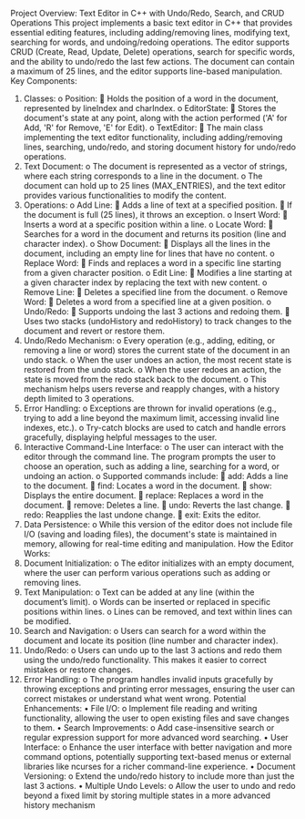 Project Overview: Text Editor in C++ with Undo/Redo, Search, and CRUD Operations
This project implements a basic text editor in C++ that provides essential editing features, including adding/removing lines, modifying text, searching for words, and undoing/redoing operations. The editor supports CRUD (Create, Read, Update, Delete) operations, search for specific words, and the ability to undo/redo the last few actions. The document can contain a maximum of 25 lines, and the editor supports line-based manipulation.
Key Components:
1.	Classes:
o	Position: 
	Holds the position of a word in the document, represented by lineIndex and charIndex.
o	EditorState: 
	Stores the document's state at any point, along with the action performed ('A' for Add, 'R' for Remove, 'E' for Edit).
o	TextEditor: 
	The main class implementing the text editor functionality, including adding/removing lines, searching, undo/redo, and storing document history for undo/redo operations.
2.	Text Document:
o	The document is represented as a vector of strings, where each string corresponds to a line in the document.
o	The document can hold up to 25 lines (MAX_ENTRIES), and the text editor provides various functionalities to modify the content.
3.	Operations:
o	Add Line: 
	Adds a line of text at a specified position.
	If the document is full (25 lines), it throws an exception.
o	Insert Word: 
	Inserts a word at a specific position within a line.
o	Locate Word: 
	Searches for a word in the document and returns its position (line and character index).
o	Show Document: 
	Displays all the lines in the document, including an empty line for lines that have no content.
o	Replace Word: 
	Finds and replaces a word in a specific line starting from a given character position.
o	Edit Line: 
	Modifies a line starting at a given character index by replacing the text with new content.
o	Remove Line: 
	Deletes a specified line from the document.
o	Remove Word: 
	Deletes a word from a specified line at a given position.
o	Undo/Redo: 
	Supports undoing the last 3 actions and redoing them.
	Uses two stacks (undoHistory and redoHistory) to track changes to the document and revert or restore them.
4.	Undo/Redo Mechanism:
o	Every operation (e.g., adding, editing, or removing a line or word) stores the current state of the document in an undo stack.
o	When the user undoes an action, the most recent state is restored from the undo stack.
o	When the user redoes an action, the state is moved from the redo stack back to the document.
o	This mechanism helps users reverse and reapply changes, with a history depth limited to 3 operations.
5.	Error Handling:
o	Exceptions are thrown for invalid operations (e.g., trying to add a line beyond the maximum limit, accessing invalid line indexes, etc.).
o	Try-catch blocks are used to catch and handle errors gracefully, displaying helpful messages to the user.
6.	Interactive Command-Line Interface:
o	The user can interact with the editor through the command line. The program prompts the user to choose an operation, such as adding a line, searching for a word, or undoing an action.
o	Supported commands include: 
	add: Adds a line to the document.
	find: Locates a word in the document.
	show: Displays the entire document.
	replace: Replaces a word in the document.
	remove: Deletes a line.
	undo: Reverts the last change.
	redo: Reapplies the last undone change.
	exit: Exits the editor.
7.	Data Persistence:
o	While this version of the editor does not include file I/O (saving and loading files), the document's state is maintained in memory, allowing for real-time editing and manipulation.
How the Editor Works:
1.	Document Initialization:
o	The editor initializes with an empty document, where the user can perform various operations such as adding or removing lines.
2.	Text Manipulation:
o	Text can be added at any line (within the document’s limit).
o	Words can be inserted or replaced in specific positions within lines.
o	Lines can be removed, and text within lines can be modified.
3.	Search and Navigation:
o	Users can search for a word within the document and locate its position (line number and character index).
4.	Undo/Redo:
o	Users can undo up to the last 3 actions and redo them using the undo/redo functionality. This makes it easier to correct mistakes or restore changes.
5.	Error Handling:
o	The program handles invalid inputs gracefully by throwing exceptions and printing error messages, ensuring the user can correct mistakes or understand what went wrong.
Potential Enhancements:
•	File I/O: 
o	Implement file reading and writing functionality, allowing the user to open existing files and save changes to them.
•	Search Improvements: 
o	Add case-insensitive search or regular expression support for more advanced word searching.
•	User Interface: 
o	Enhance the user interface with better navigation and more command options, potentially supporting text-based menus or external libraries like ncurses for a richer command-line experience.
•	Document Versioning: 
o	Extend the undo/redo history to include more than just the last 3 actions.
•	Multiple Undo Levels: 
o	Allow the user to undo and redo beyond a fixed limit by storing multiple states in a more advanced history mechanism
